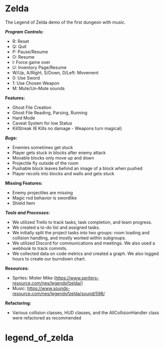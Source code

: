 # Zelda
The Legend of Zelda demo of the first dungeon with music.

___Program Controls:___
* R: Reset
* Q: Quit
* P: Pause/Resume
* O: Resume
* I: Force game over
* U: Inventory Page/Resume
* W/Up, A/Right, S/Down, D/Left: Movement
* 0: Use Sword
* 1: Use Chosen Weapon
* M: Mute/Un-Mute sounds

__Features:__
* Ghost File Creation
* Ghost File Reading, Parsing, Running
* Hard Mode
* Caveat System for low Status
* KillStreak (6 Kills no damage - Weapons turn magical)

___Bugs:___
* Enemies sometimes get stuck
* Player gets stuck in blocks after enemy attack
* Movable blocks only move up and down
* Projectile fly outside of the room
* Pushable block leaves behind an image of a block when pushed
* Player recoils into blocks and walls and gets stuck

__Missing Features:__
*  Enemy projectiles are missing
* Magic rod behavior is swordlike
* Shield Item
 
___Tools and Processes:___
* We utilized Trello to track tasks, task completion, and team progress.
* We created a to-do list and assigned tasks.
* We initially split the project tasks into two groups: room loading and collision handling, and mostly worked within subgroups.
* We utilized Discord for communications and meetings. We also used a webhook to track commits.
* We collected data on code metrics and created a graph. We also logged hours to create our burndown chart.

__Resources:__
* Sprites: Mister Mike (https://www.spriters-resource.com/nes/legendofzelda/)
* Music: https://www.sounds-resource.com/nes/legendofzelda/sound/598/

__Refactoring:__
* Various collision classes, HUD classes, and the AllCollisionHandler class were refactored as recommended
# legend_of_zelda
